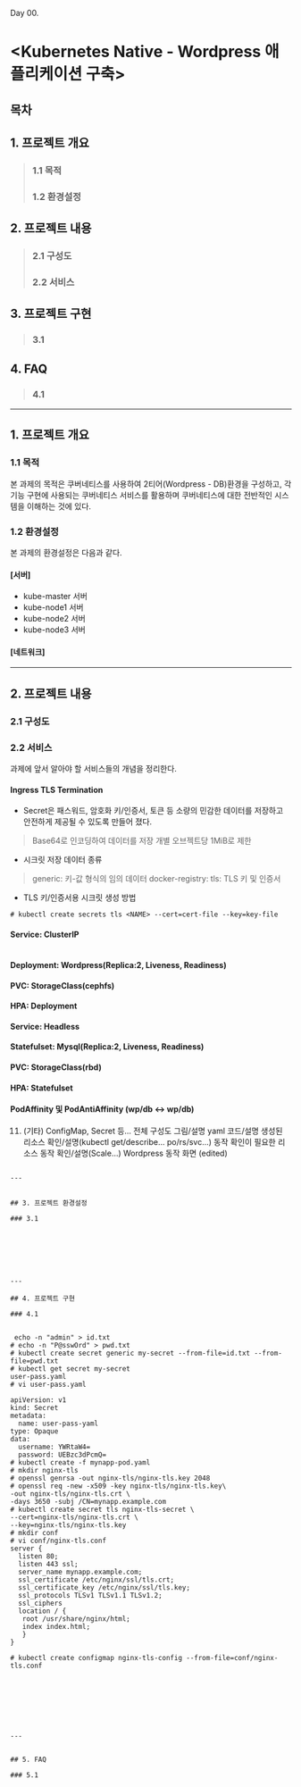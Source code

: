 Day 00.

# <Kubernetes Native - Wordpress 애플리케이션 구축>


## 목차


## 1. 프로젝트 개요

> ### 1.1 목적
> ### 1.2 환경설정

## 2. 프로젝트 내용

> ### 2.1 구성도
> ### 2.2 서비스

## 3. 프로젝트 구현

> ### 3.1

## 4. FAQ

> ### 4.1
------------
 
## 1. 프로젝트 개요

### 1.1 목적


 본 과제의 목적은 쿠버네티스를 사용하여 2티어(Wordpress - DB)환경을 구성하고, 각 기능 구현에 사용되는 쿠버네티스 서비스를 활용하며 쿠버네티스에 대한 전반적인 시스템을 이해하는 것에 있다.
 
 
 ### 1.2 환경설정
 
 
 본 과제의 환경설정은 다음과 같다.
 
 
 #### [서버]
 * kube-master 서버
 * kube-node1 서버
 * kube-node2 서버
 * kube-node3 서버
 
 #### [네트워크]
 


---

## 2. 프로젝트 내용

### 2.1 구성도

### 2.2 서비스


과제에 앞서 알아야 할 서비스들의 개념을 정리한다.


#### Ingress TLS Termination
* Secret은 패스워드, 암호화 키/인증서, 토큰 등 소량의 민감한 데이터를 저장하고 안전하게 제공될 수 있도록 만들어 졌다.
> Base64로 인코딩하여 데이터를 저장
> 개별 오브젝트당 1MiB로 제한

* 시크릿 저장 데이터 종류
> generic: 키-값 형식의 임의 데이터
> docker-registry:
> tls: TLS 키 및 인증서

* TLS 키/인증서용 시크릿 생성 방법
```
# kubectl create secrets tls <NAME> --cert=cert-file --key=key-file
```


#### Service: ClusterIP
```

```
#### Deployment: Wordpress(Replica:2, Liveness, Readiness)


#### PVC: StorageClass(cephfs)


#### HPA: Deployment


#### Service: Headless


#### Statefulset: Mysql(Replica:2, Liveness, Readiness)


#### PVC: StorageClass(rbd)


#### HPA: Statefulset


#### PodAffinity 및  PodAntiAffinity (wp/db <-> wp/db)


11. (기타) ConfigMap, Secret 등...
전체 구성도 그림/설명
yaml 코드/설명
생성된 리소스 확인/설명(kubectl get/describe... po/rs/svc...)
동작 확인이 필요한 리소스 동작 확인/설명(Scale...)
Wordpress 동작 화면 (edited) 
```

---


## 3. 프로젝트 환경설정

### 3.1







---

## 4. 프로젝트 구현

### 4.1


 echo -n "admin" > id.txt
# echo -n "P@sswOrd" > pwd.txt
# kubectl create secret generic my-secret --from-file=id.txt --from-file=pwd.txt
# kubectl get secret my-secret
user-pass.yaml
# vi user-pass.yaml

apiVersion: v1
kind: Secret
metadata:
  name: user-pass-yaml
type: Opaque
data:
  username: YWRtaW4=
  password: UEBzc3dPcmQ=
# kubectl create -f mynapp-pod.yaml
# mkdir nginx-tls
# openssl genrsa -out nginx-tls/nginx-tls.key 2048
# openssl req -new -x509 -key nginx-tls/nginx-tls.key\
-out nginx-tls/nginx-tls.crt \
-days 3650 -subj /CN=mynapp.example.com
# kubectl create secret tls nginx-tls-secret \
--cert=nginx-tls/nginx-tls.crt \
--key=nginx-tls/nginx-tls.key 
# mkdir conf
# vi conf/nginx-tls.conf
server {
  listen 80;
  listen 443 ssl;
  server_name mynapp.example.com;
  ssl_certificate /etc/nginx/ssl/tls.crt;
  ssl_certificate_key /etc/nginx/ssl/tls.key;
  ssl_protocols TLSv1 TLSv1.1 TLSv1.2;
  ssl_ciphers
  location / {
   root /usr/share/nginx/html;
   index index.html;
   }
}  

# kubectl create configmap nginx-tls-config --from-file=conf/nginx-tls.conf








---


## 5. FAQ

### 5.1



